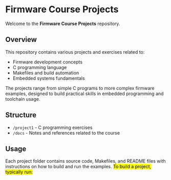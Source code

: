 # Firmware Course Projects

Welcome to the **Firmware Course Projects** repository.

## Overview

This repository contains various projects and exercises related to:

* Firmware development concepts
* C programming language
* Makefiles and build automation
* Embedded systems fundamentals

The projects range from simple C programs to more complex firmware examples, designed to build practical skills in embedded programming and toolchain usage.

## Structure

* `/project1` - C programming exercises
* `/docs` - Notes and references related to the course

## Usage

Each project folder contains source code, Makefiles, and README files with instructions on how to build and run the examples.
<mark style=" yellow">To build a project, typically run: </mark>
```bash

```
